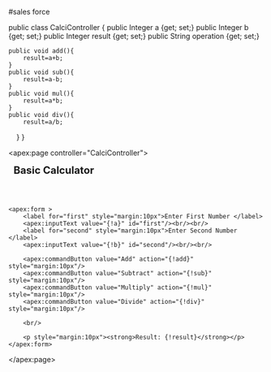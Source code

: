 #sales force 

public class CalciController {
    public Integer a {get; set;}
    public Integer b {get; set;}
    public Integer result {get; set;}
    public String operation {get; set;}
    
    public void add(){
        result=a+b;
    }
    public void sub(){
        result=a-b;
    }
    public void mul(){
        result=a*b;
    }
    public void div(){
        result=a/b;
    }
}


<apex:page controller="CalciController">
    <h1 style="margin:10px; font-size:20px">Basic Calculator</h1><br/><br/>

    <apex:form >
        <label for="first" style="margin:10px">Enter First Number </label>
        <apex:inputText value="{!a}" id="first"/><br/><br/>
        <label for="second" style="margin:10px">Enter Second Number </label>
        <apex:inputText value="{!b}" id="second"/><br/><br/>
        
        <apex:commandButton value="Add" action="{!add}" style="margin:10px"/>
        <apex:commandButton value="Subtract" action="{!sub}" style="margin:10px"/>
        <apex:commandButton value="Multiply" action="{!mul}" style="margin:10px"/>
        <apex:commandButton value="Divide" action="{!div}" style="margin:10px"/>

        <br/>

        <p style="margin:10px"><strong>Result: {!result}</strong></p>
    </apex:form>
</apex:page>
